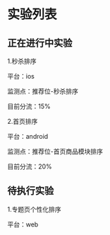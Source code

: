 # 实验列表

## 正在进行中实验

1.秒杀排序

平台：ios

监测点：推荐位-秒杀排序

目前分流：15%

2.首页排序

平台：android

监测点：推荐位-首页商品模块排序

目前分流：20%

## 待执行实验
1.专题页个性化排序

平台：web

